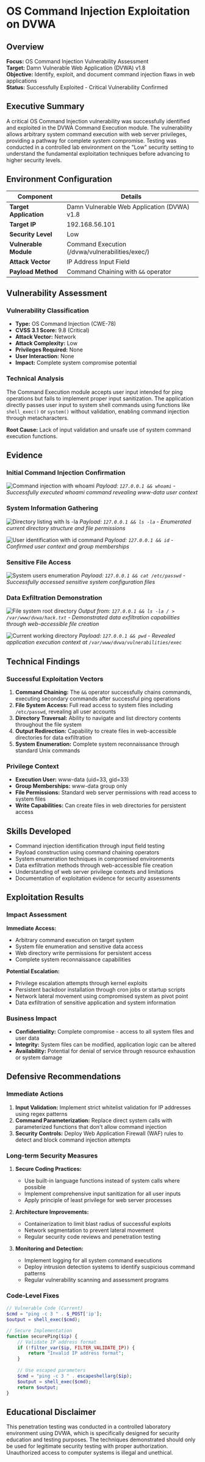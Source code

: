 # OS Command Injection Exploitation on DVWA

## Overview

**Focus:** OS Command Injection Vulnerability Assessment  
**Target:** Damn Vulnerable Web Application (DVWA) v1.8  
**Objective:** Identify, exploit, and document command injection flaws in web applications  
**Status:** Successfully Exploited - Critical Vulnerability Confirmed

## Executive Summary

A critical OS Command Injection vulnerability was successfully identified and exploited in the DVWA Command Execution module. The vulnerability allows arbitrary system command execution with web server privileges, providing a pathway for complete system compromise. Testing was conducted in a controlled lab environment on the "Low" security setting to understand the fundamental exploitation techniques before advancing to higher security levels.

## Environment Configuration

| Component | Details |
|-----------|---------|
| **Target Application** | Damn Vulnerable Web Application (DVWA) v1.8 |
| **Target IP** | 192.168.56.101 |
| **Security Level** | Low |
| **Vulnerable Module** | Command Execution (/dvwa/vulnerabilities/exec/) |
| **Attack Vector** | IP Address Input Field |
| **Payload Method** | Command Chaining with `&&` operator |

## Vulnerability Assessment

### Vulnerability Classification
- **Type:** OS Command Injection (CWE-78)
- **CVSS 3.1 Score:** 9.8 (Critical)
- **Attack Vector:** Network
- **Attack Complexity:** Low
- **Privileges Required:** None
- **User Interaction:** None
- **Impact:** Complete system compromise potential

### Technical Analysis

The Command Execution module accepts user input intended for ping operations but fails to implement proper input sanitization. The application directly passes user input to system shell commands using functions like `shell_exec()` or `system()` without validation, enabling command injection through metacharacters.

**Root Cause:** Lack of input validation and unsafe use of system command execution functions.

## Evidence

### Initial Command Injection Confirmation
![Command injection with whoami](whoami.png)
*Payload: `127.0.0.1 && whoami` - Successfully executed whoami command revealing www-data user context*

### System Information Gathering
![Directory listing with ls -la](ls_-la.png)
*Payload: `127.0.0.1 && ls -la` - Enumerated current directory structure and file permissions*

![User identification with id command](id.png)
*Payload: `127.0.0.1 && id` - Confirmed user context and group memberships*

### Sensitive File Access
![System users enumeration](cat_passwd.png)
*Payload: `127.0.0.1 && cat /etc/passwd` - Successfully accessed sensitive system configuration files*

### Data Exfiltration Demonstration
![File system root directory](stolen_file.png)
*Output from: `127.0.0.1 && ls -la / > /var/www/dvwa/hack.txt` - Demonstrated data exfiltration capabilities through web-accessible file creation*

![Current working directory](pwd.png)
*Payload: `127.0.0.1 && pwd` - Revealed application execution context at `/var/www/dvwa/vulnerabilities/exec`*

## Technical Findings

### Successful Exploitation Vectors

1. **Command Chaining:** The `&&` operator successfully chains commands, executing secondary commands after successful ping operations
2. **File System Access:** Full read access to system files including `/etc/passwd`, revealing all user accounts
3. **Directory Traversal:** Ability to navigate and list directory contents throughout the file system
4. **Output Redirection:** Capability to create files in web-accessible directories for data exfiltration
5. **System Enumeration:** Complete system reconnaissance through standard Unix commands

### Privilege Context

- **Execution User:** www-data (uid=33, gid=33)
- **Group Memberships:** www-data group only
- **File Permissions:** Standard web server permissions with read access to system files
- **Write Capabilities:** Can create files in web directories for persistent access

## Skills Developed

- Command injection identification through input field testing
- Payload construction using command chaining operators
- System enumeration techniques in compromised environments
- Data exfiltration methods through web-accessible file creation
- Understanding of web server privilege contexts and limitations
- Documentation of exploitation evidence for security assessments

## Exploitation Results

### Impact Assessment

**Immediate Access:**
- Arbitrary command execution on target system
- System file enumeration and sensitive data access
- Web directory write permissions for persistent access
- Complete system reconnaissance capabilities

**Potential Escalation:**
- Privilege escalation attempts through kernel exploits
- Persistent backdoor installation through cron jobs or startup scripts
- Network lateral movement using compromised system as pivot point
- Data exfiltration of sensitive application and system information

### Business Impact

- **Confidentiality:** Complete compromise - access to all system files and user data
- **Integrity:** System files can be modified, application logic can be altered
- **Availability:** Potential for denial of service through resource exhaustion or system damage

## Defensive Recommendations

### Immediate Actions

1. **Input Validation:** Implement strict whitelist validation for IP addresses using regex patterns
2. **Command Parameterization:** Replace direct system calls with parameterized functions that don't allow command injection
3. **Security Controls:** Deploy Web Application Firewall (WAF) rules to detect and block command injection attempts

### Long-term Security Measures

1. **Secure Coding Practices:**
   - Use built-in language functions instead of system calls where possible
   - Implement comprehensive input sanitization for all user inputs
   - Apply principle of least privilege for web server processes

2. **Architecture Improvements:**
   - Containerization to limit blast radius of successful exploits
   - Network segmentation to prevent lateral movement
   - Regular security code reviews and penetration testing

3. **Monitoring and Detection:**
   - Implement logging for all system command executions
   - Deploy intrusion detection systems to identify suspicious command patterns
   - Regular vulnerability scanning and assessment programs

### Code-Level Fixes

```php
// Vulnerable Code (Current)
$cmd = "ping -c 3 " . $_POST['ip'];
$output = shell_exec($cmd);

// Secure Implementation
function securePing($ip) {
    // Validate IP address format
    if (!filter_var($ip, FILTER_VALIDATE_IP)) {
        return "Invalid IP address format";
    }
    
    // Use escaped parameters
    $cmd = "ping -c 3 " . escapeshellarg($ip);
    $output = shell_exec($cmd);
    return $output;
}
```

## Educational Disclaimer

This penetration testing was conducted in a controlled laboratory environment using DVWA, which is specifically designed for security education and testing purposes. The techniques demonstrated should only be used for legitimate security testing with proper authorization. Unauthorized access to computer systems is illegal and unethical.
